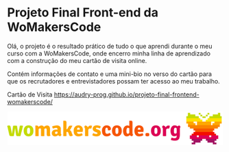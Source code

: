 # Projeto Final Front-end da WoMakersCode

Olá, o projeto é o resultado prático de tudo o que aprendi durante o meu curso com a WoMakersCode, onde encerro minha linha de aprendizado com a construção do meu cartão de visita online.

<p>Contém informações de contato e uma mini-bio no verso do cartão para que os recrutadores e entrevistadores possam ter acesso ao meu trabalho.</p>

Cartão de Visita <https://audry-prog.github.io/projeto-final-frontend-womakerscode/>

!['logo da WoMakersCode'](https://github.com/Audry-prog/projeto-final-frontend-womakerscode/blob/master/images/logo_WoMakersCode.png)
